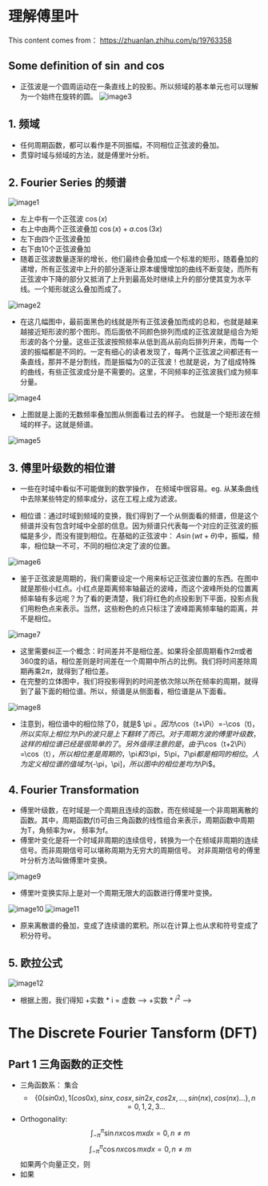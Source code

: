 # 理解傅里叶

This content comes from： https://zhuanlan.zhihu.com/p/19763358

## Some definition of $\sin$ and $\cos$
- 正弦波是一个圆周运动在一条直线上的投影。所以频域的基本单元也可以理解为一个始终在旋转的圆。
![image3](../Note/images/Fourier_image_3.png "image3")

## 1. 频域
- 任何周期函数，都可以看作是不同振幅，不同相位正弦波的叠加。
- 贯穿时域与频域的方法，就是傅里叶分析。
  
## 2. Fourier Series 的频谱
![image1](../Note/images/Fourier_image_1.png "image1")
-  左上中有一个正弦波 $\cos (x)$
-  右上中由两个正弦波叠加 $\cos (x) + a. \cos (3x)$
-  左下由四个正弦波叠加
-  右下由10个正弦波叠加
- 随着正弦波数量逐渐的增长，他们最终会叠加成一个标准的矩形，随着叠加的递增，所有正弦波中上升的部分逐渐让原本缓慢增加的曲线不断变陡，而所有正弦波中下降的部分又抵消了上升到最高处时继续上升的部分使其变为水平线。一个矩形就这么叠加而成了。

![image2](../Note/images/Fourier_image_2.png "image2")
- 在这几幅图中，最前面黑色的线就是所有正弦波叠加而成的总和，也就是越来越接近矩形波的那个图形。而后面依不同颜色排列而成的正弦波就是组合为矩形波的各个分量。这些正弦波按照频率从低到高从前向后排列开来，而每一个波的振幅都是不同的。一定有细心的读者发现了，每两个正弦波之间都还有一条直线，那并不是分割线，而是振幅为0的正弦波！也就是说，为了组成特殊的曲线，有些正弦波成分是不需要的。这里，不同频率的正弦波我们成为频率分量。

![image4](../Note/images/Fourier_image_4.png "image4")
- 上图就是上面的无数频率叠加图从侧面看过去的样子。 也就是一个矩形波在频域的样子。这就是频谱。

![image5](../Note/images/Fourier_image_5.png "image5")

## 3. 傅里叶级数的相位谱
- 一些在时域中看似不可能做到的数学操作， 在频域中很容易。eg. 从某条曲线中去除某些特定的频率成分，这在工程上成为滤波。

- 相位谱：通过时域到频域的变换，我们得到了一个从侧面看的频谱，但是这个频谱并没有包含时域中全部的信息。因为频谱只代表每一个对应的正弦波的振幅是多少，而没有提到相位。在基础的正弦波中： $A\sin(wt+\theta)$中，振幅，频率，相位缺一不可，不同的相位决定了波的位置。 

![image6](../Note/images/Fourier_image_6.png "image6") 

- 鉴于正弦波是周期的，我们需要设定一个用来标记正弦波位置的东西。在图中就是那些小红点。小红点是距离频率轴最近的波峰，而这个波峰所处的位置离频率轴有多远呢？为了看的更清楚，我们将红色的点投影到下平面，投影点我们用粉色点来表示。当然，这些粉色的点只标注了波峰距离频率轴的距离，并不是相位。

![image7](../Note/images/Fourier_image_7.png "image7")

- 这里需要纠正一个概念：时间差并不是相位差。如果将全部周期看作$2\pi$或者360度的话，相位差则是时间差在一个周期中所占的比例。我们将时间差除周期再乘$2\pi$，就得到了相位差。
- 在完整的立体图中，我们将投影得到的时间差依次除以所在频率的周期，就得到了最下面的相位谱。所以，频谱是从侧面看，相位谱是从下面看。

![image8](../Note/images/Fourier_image_8.png "image8")

- 注意到，相位谱中的相位除了0，就是$ \pi $。因为$\cos（t+\Pi）=-\cos（t)$，所以实际上相位为$\Pi$的波只是上下翻转了而已。对于周期方波的傅里叶级数，这样的相位谱已经是很简单的了。另外值得注意的是，由于$\cos（t+2\Pi）=\cos（t）$，所以相位差是周期的，$\pi$和$3\pi$，$5\pi$，$7\pi$都是相同的相位。人为定义相位谱的值域为$(-\pi，\pi]$，所以图中的相位差均为$\Pi$。


## 4. Fourier Transformation
- 傅里叶级数，在时域是一个周期且连续的函数，而在频域是一个非周期离散的函数。其中，周期函数$f(t)$可由三角函数的线性组合来表示，周期函数中周期为T，角频率为w， 频率为f。 
- 傅里叶变化是将一个时域非周期的连续信号，转换为一个在频域非周期的连续信号。而非周期信号可以堪称周期为无穷大的周期信号。 对非周期信号的傅里叶分析方法叫做傅里叶变换。

![image9](../Note/images/Fourier_image_9.png "image9")

- 傅里叶变换实际上是对一个周期无限大的函数进行傅里叶变换。

![image10](../Note/images/Fourier_image_10.png "image10")
![image11](../Note/images/Fourier_image_11.png "image11")

- 原来离散谱的叠加，变成了连续谱的累积。所以在计算上也从求和符号变成了积分符号。

## 5. 欧拉公式

![image12](../Note/images/Fourier_image-12.png "image12")

- 根据上图，我们得知 +实数 * i = 虚数 --> +实数 * $i^2$ --> 







# The Discrete Fourier Tansform (DFT)

## Part 1 三角函数的正交性

 - 三角函数系： 集合
    - $$\{0(sin0x), 1(cos0x), sinx, cosx, sin2x, cos2x,..., sin(nx), cos(nx)...\}, n = 0, 1, 2, 3...$$
  - Orthogonality:
    $$
    \int_{-\pi}^{\pi} \sin nx \cos mx dx = 0, n \neq m
    $$
    $$
    \int_{-\pi}^{\pi} \cos nx \cos mx dx = 0, n \neq m
    $$
    如果两个向量正交，则
   - 如果

